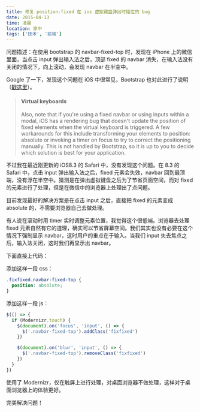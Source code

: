 ```yaml
---
title: 修复 position:fixed 在 ios 虚拟键盘弹出时错位的 bug
date: 2015-04-13
time: 凌晨
location: 家中
tags: ['技术', '前端']
---
```


问题描述：在使用 bootstrap 的 navbar-fixed-top 时，发现在 iPhone 上的微信里面，当点击 input 弹出输入法之后，顶部 fixed 的 navbar 消失，在输入法没有关闭的情况下，向上滚动，会发现 navbar 在半空中。

Google 了一下，发现这个问题在 iOS 中很常见，Bootstrap 也对此进行了说明（[戳这里](http://getbootstrap.com/getting-started/#support-fixed-position-keyboards)）。

> #### Virtual keyboards
> Also, note that if you're using a fixed navbar or using inputs within a modal, iOS has a rendering bug that doesn't update the position of fixed elements when the virtual keyboard is triggered. A few workarounds for this include transforming your elements to position: absolute or invoking a timer on focus to try to correct the positioning manually. This is not handled by Bootstrap, so it is up to you to decide which solution is best for your application.

不过我在最近刚更新的 iOS8.3 的 Safari 中，没有发现这个问题。在 8.3 的 Safari 中，点击 input 弹出输入法之后，fixed 元素会失效，navbar 回到最顶端，没有浮在半空中。猜测是在弹出虚拟键盘之后为了节省页面空间，而对 fixed 的元素进行了处理，但是在微信中的浏览器上处理出了点问题。

目前发现最好的解决方案是在点击 input 之后，直接把 fixed 的元素变成 absolute 的，不需要浏览器自己去做处理。

有人说在滚动时用 timer 实时调整元素位置，我觉得这个很低端。浏览器去处理 fixed 元素自然有它的道理，确实可以节省屏幕空间。我们其实也没有必要在这个情况下强制显示 navbar，这时用户的重点在于输入。当我们 input 失去焦点之后，输入法关闭，这时我们再显示出 navbar。

下面直接上代码：

添加这样一段 css：

```css
.fixfixed.navbar-fixed-top {
  position: absolute;
}
```

添加这样一段 js：

```js
$(() => {
  if (Modernizr.touch) {
    $(document).on('focus', 'input', () => {
      $('.navbar-fixed-top').addClass('fixfixed')
    })

    $(document).on('blur', 'input', () => {
      $('.navbar-fixed-top').removeClass('fixfixed')
    })
  }
})
```

使用了 Modernizr，仅在触屏上进行处理，对桌面浏览器不做处理，这样对于桌面浏览器上的体验更好。

完美解决问题！
